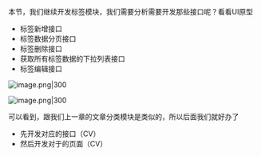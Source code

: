
本节，我们继续开发标签模块，我们需要分析需要开发那些接口呢？看看UI原型

- 标签新增接口
- 标签数据分页接口
- 标签删除接口
- 获取所有标签数据的下拉列表接口
- 标签编辑接口

![image.png|300](https://my-obsidian-image.oss-cn-guangzhou.aliyuncs.com/2024/04/66e7dd1ca19c091105e01c095e2ff93a.png)

![image.png|300](https://my-obsidian-image.oss-cn-guangzhou.aliyuncs.com/2024/04/b4d9be86e0ff8a5d5c099d84418b7112.png)

可以看到，跟我们上一章的文章分类模块是类似的，所以后面我们就好办了
- 先开发对应的接口（CV）
- 然后开发对于的页面（CV）